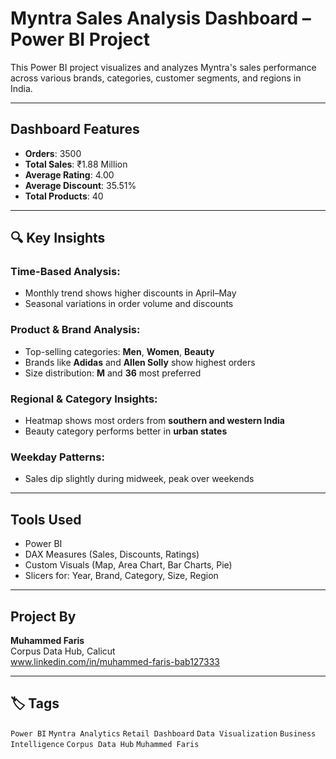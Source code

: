 #  Myntra Sales Analysis Dashboard – Power BI Project

This Power BI project visualizes and analyzes Myntra's sales performance across various brands, categories, customer segments, and regions in India.

---

## Dashboard Features

-  **Orders**: 3500  
-  **Total Sales**: ₹1.88 Million  
-  **Average Rating**: 4.00  
-  **Average Discount**: 35.51%  
-  **Total Products**: 40  

---

## 🔍 Key Insights

###  Time-Based Analysis:
- Monthly trend shows higher discounts in April–May
- Seasonal variations in order volume and discounts

###  Product & Brand Analysis:
- Top-selling categories: **Men**, **Women**, **Beauty**
- Brands like **Adidas** and **Allen Solly** show highest orders
- Size distribution: **M** and **36** most preferred

###  Regional & Category Insights:
- Heatmap shows most orders from **southern and western India**
- Beauty category performs better in **urban states**

###  Weekday Patterns:
- Sales dip slightly during midweek, peak over weekends

---

##  Tools Used

- Power BI
- DAX Measures (Sales, Discounts, Ratings)
- Custom Visuals (Map, Area Chart, Bar Charts, Pie)
- Slicers for: Year, Brand, Category, Size, Region

---


## Project By

**Muhammed Faris**  
Corpus Data Hub, Calicut  
www.linkedin.com/in/muhammed-faris-bab127333

---


## 🏷️ Tags

`Power BI` `Myntra Analytics` `Retail Dashboard` `Data Visualization` `Business Intelligence` `Corpus Data Hub` `Muhammed Faris`
